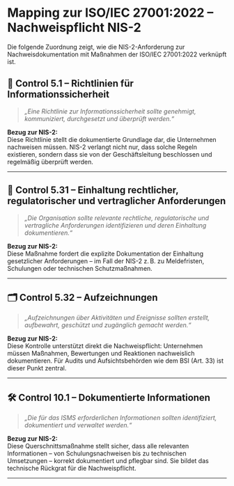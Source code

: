 # Mapping zur ISO/IEC 27001:2022 – Nachweispflicht NIS-2

Die folgende Zuordnung zeigt, wie die NIS-2-Anforderung zur Nachweisdokumentation mit Maßnahmen der ISO/IEC 27001:2022 verknüpft ist.


## 📁 Control 5.1 – Richtlinien für Informationssicherheit

> *„Eine Richtlinie zur Informationssicherheit sollte genehmigt, kommuniziert, durchgesetzt und überprüft werden.“*

**Bezug zur NIS-2:**  
Diese Richtlinie stellt die dokumentierte Grundlage dar, die Unternehmen nachweisen müssen. NIS-2 verlangt nicht nur, dass solche Regeln existieren, sondern dass sie von der Geschäftsleitung beschlossen und regelmäßig überprüft werden.

---

## 🧾 Control 5.31 – Einhaltung rechtlicher, regulatorischer und vertraglicher Anforderungen

> *„Die Organisation sollte relevante rechtliche, regulatorische und vertragliche Anforderungen identifizieren und deren Einhaltung dokumentieren.“*

**Bezug zur NIS-2:**  
Diese Maßnahme fordert die explizite Dokumentation der Einhaltung gesetzlicher Anforderungen – im Fall der NIS-2 z. B. zu Meldefristen, Schulungen oder technischen Schutzmaßnahmen.

---

## 🗂️ Control 5.32 – Aufzeichnungen

> *„Aufzeichnungen über Aktivitäten und Ereignisse sollten erstellt, aufbewahrt, geschützt und zugänglich gemacht werden.“*

**Bezug zur NIS-2:**  
Diese Kontrolle unterstützt direkt die Nachweispflicht: Unternehmen müssen Maßnahmen, Bewertungen und Reaktionen nachweislich dokumentieren. Für Audits und Aufsichtsbehörden wie dem BSI (Art. 33) ist dieser Punkt zentral.

---

## 🛠️ Control 10.1 – Dokumentierte Informationen

> *„Die für das ISMS erforderlichen Informationen sollten identifiziert, dokumentiert und verwaltet werden.“*

**Bezug zur NIS-2:**  
Diese Querschnittsmaßnahme stellt sicher, dass alle relevanten Informationen – von Schulungsnachweisen bis zu technischen Umsetzungen – korrekt dokumentiert und pflegbar sind. Sie bildet das technische Rückgrat für die Nachweispflicht.

---
